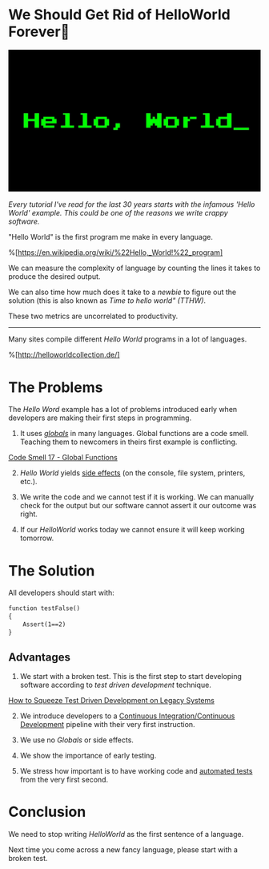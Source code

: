 # We Should Get Rid of HelloWorld Forever💩

![We Should Get Rid of HelloWorld Forever](We%20Should%20Get%20Rid%20of%20HelloWorld%20Forever.jpeg)

*Every tutorial I've read for the last 30 years starts with the infamous 'Hello World' example. This could be one of the reasons we write crappy software.*

"Hello World" is the first program me make in every language.

%[https://en.wikipedia.org/wiki/%22Hello,_World!%22_program]

We can measure the complexity of language by counting the lines it takes to produce the desired output.

We can also time how much does it take to a *newbie* to figure out the solution (this is also known as *Time to hello world" (TTHW)*.

These two metrics are uncorrelated to productivity.

* * *

Many sites compile different *Hello World* programs in a lot of languages.

%[http://helloworldcollection.de/]

# The Problems

The *Hello Word* example has a lot of problems introduced early when developers are making their first steps in programming.

1. It uses *[globals](https://en.wikipedia.org/wiki/Global_variable)* in many languages. Global functions are a code smell. Teaching them to newcomers in theirs first example is conflicting.

[Code Smell 17 - Global Functions](https://github.com/mcsee/Software-Design-Articles/tree/main/Articles/Code%20Smells/Code%20Smell%2017%20-%20Global%20Functions/readme.md)

2. *Hello World* yields [side effects](https://en.wikipedia.org/wiki/Global_variable) (on the console, file system, printers, etc.).

3. We write the code and we cannot test if it is working. We can manually check for the output but our software cannot assert it our outcome was right.

4. If our *HelloWorld* works today we cannot ensure it will keep working tomorrow.

# The Solution

All developers should start with:

```
function testFalse()
{
    Assert(1==2)
}
``` 

## Advantages

1. We start with a broken test. This is the first step to start developing software according to *test driven development* technique.

[How to Squeeze Test Driven Development on Legacy Systems](https://github.com/mcsee/Software-Design-Articles/tree/main/Articles/TDD/How%20to%20Squeeze%20Test%20Driven%20Development%20on%20Legacy%20Systems/readme.md)

2. We introduce developers to a [Continuous Integration/Continuous Development](https://en.wikipedia.org/wiki/CI/CD) pipeline with their very first instruction.

3. We use no *Globals* or side effects.

4. We show the importance of early testing.

5. We stress how important is to have working code and [automated tests](https://en.wikipedia.org/wiki/Test_automation) from the very first second.

# Conclusion
 
We need to stop writing *HelloWorld* as the first sentence of a language.

Next time you come across a new fancy language, please start with a broken test.